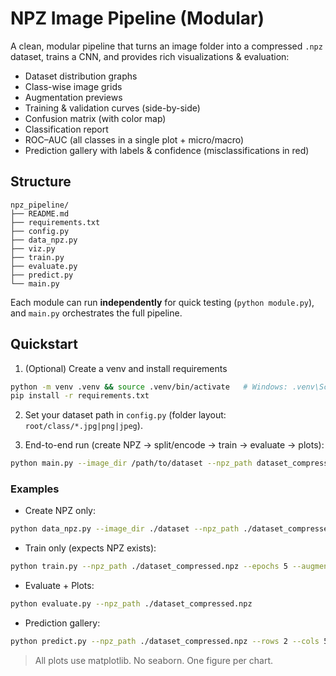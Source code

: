 
# NPZ Image Pipeline (Modular)

A clean, modular pipeline that turns an image folder into a compressed `.npz` dataset, 
trains a CNN, and provides rich visualizations & evaluation:

- Dataset distribution graphs
- Class-wise image grids
- Augmentation previews
- Training & validation curves (side-by-side)
- Confusion matrix (with color map)
- Classification report
- ROC–AUC (all classes in a single plot + micro/macro)
- Prediction gallery with labels & confidence (misclassifications in red)

## Structure

```
npz_pipeline/
├── README.md
├── requirements.txt
├── config.py
├── data_npz.py
├── viz.py
├── train.py
├── evaluate.py
├── predict.py
└── main.py
```

Each module can run **independently** for quick testing (`python module.py`), 
and `main.py` orchestrates the full pipeline.

## Quickstart

1) (Optional) Create a venv and install requirements
```bash
python -m venv .venv && source .venv/bin/activate   # Windows: .venv\Scripts\activate
pip install -r requirements.txt
```

2) Set your dataset path in `config.py` (folder layout: `root/class/*.jpg|png|jpeg`).

3) End-to-end run (create NPZ → split/encode → train → evaluate → plots):
```bash
python main.py --image_dir /path/to/dataset --npz_path dataset_compressed.npz   --epochs 10 --batch_size 32 --augment 1
```

### Examples

- Create NPZ only:
```bash
python data_npz.py --image_dir ./dataset --npz_path ./dataset_compressed.npz --create_npz 1
```

- Train only (expects NPZ exists):
```bash
python train.py --npz_path ./dataset_compressed.npz --epochs 5 --augment 1
```

- Evaluate + Plots:
```bash
python evaluate.py --npz_path ./dataset_compressed.npz
```

- Prediction gallery:
```bash
python predict.py --npz_path ./dataset_compressed.npz --rows 2 --cols 5
```

> All plots use matplotlib. No seaborn. One figure per chart.
